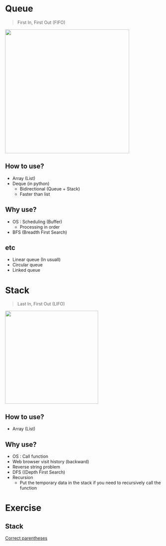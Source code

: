 # Queue
> First In, First Out (FIFO)
<img src="https://user-images.githubusercontent.com/53294075/221715269-ecca65f5-5cf2-4169-b5a8-78471ea678c3.png" width=400 /> 

## How to use?
- Array (List)
- Deque (in python) 
  - Bidirectional (Queue + Stack)
  - Faster than list

## Why use?
- OS : Scheduling (Buffer)
  - Processing in order
- BFS (Breadth First Search)

## etc
- Linear queue (In usuall)
- Circular queue
- Linked queue


# Stack
> Last In, First Out (LIFO)
<img src="https://user-images.githubusercontent.com/53294075/221714398-c14bcc08-6f3f-4b08-a82b-e229a709159f.png" width=300 /> 

## How to use?
- Array (List)

## Why use?
- OS : Call function
- Web browser visit history (backward)
- Reverse string problem
- DFS ((Depth First Search)
- Recursion
  - Put the temporary data in the stack if you need to recursively call the function

# Exercise
## Stack
[Correct parentheses](https://school.programmers.co.kr/learn/courses/30/lessons/12909?language=python3)
